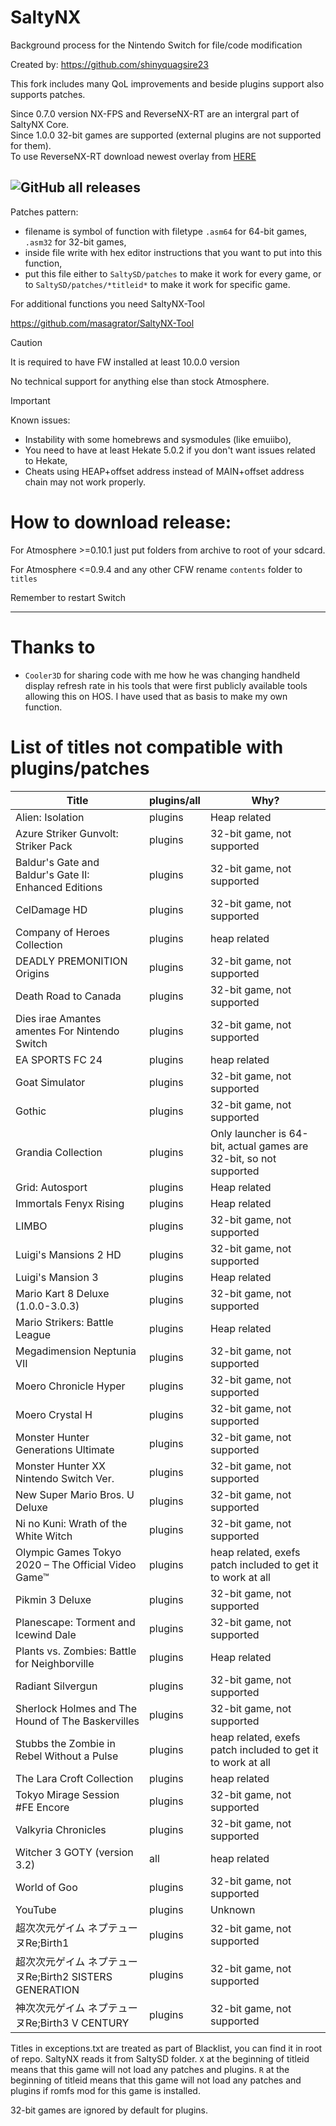 # SaltyNX

Background process for the Nintendo Switch for file/code modification

Created by: https://github.com/shinyquagsire23

This fork includes many QoL improvements and beside plugins support also supports patches. 

Since 0.7.0 version NX-FPS and ReverseNX-RT are an intergral part of SaltyNX Core.<br>
Since 1.0.0 32-bit games are supported (external plugins are not supported for them).<br>
To use ReverseNX-RT download newest overlay from [HERE](https://github.com/masagrator/ReverseNX-RT/releases)

![GitHub all releases](https://img.shields.io/github/downloads/masagrator/SaltyNX/total?style=for-the-badge)
---

Patches pattern:
- filename is symbol of function with filetype `.asm64` for 64-bit games, `.asm32` for 32-bit games,
- inside file write with hex editor instructions that you want to put into this function,
- put this file either to `SaltySD/patches` to make it work for every game, or to `SaltySD/patches/*titleid*` to make it work for specific game.

For additional functions you need SaltyNX-Tool

https://github.com/masagrator/SaltyNX-Tool

> [!CAUTION]
> It is required to have FW installed at least 10.0.0 version
> 
> No technical support for anything else than stock Atmosphere.

> [!IMPORTANT]
> Known issues:
> - Instability with some homebrews and sysmodules (like emuiibo),
> - You need to have at least Hekate 5.0.2 if you don't want issues related to Hekate,
> - Cheats using HEAP+offset address instead of MAIN+offset address chain may not work properly.

# How to download release:

For Atmosphere >=0.10.1 just put folders from archive to root of your sdcard.

For Atmosphere <=0.9.4 and any other CFW rename `contents` folder to `titles`

Remember to restart Switch

---

# Thanks to
- `Cooler3D` for sharing code with me how he was changing handheld display refresh rate in his tools that were first publicly available tools allowing this on HOS. I have used that as basis to make my own function.

# List of titles not compatible with plugins/patches

| Title | plugins/all | Why? |
| ------------- | ------------- | ------------- |
| Alien: Isolation | plugins | Heap related |
| Azure Striker Gunvolt: Striker Pack | plugins | 32-bit game, not supported |
| Baldur's Gate and Baldur's Gate II: Enhanced Editions | plugins | 32-bit game, not supported |
| CelDamage HD | plugins | 32-bit game, not supported |
| Company of Heroes Collection | plugins | heap related |
| DEADLY PREMONITION Origins | plugins | 32-bit game, not supported |
| Death Road to Canada | plugins | 32-bit game, not supported |
| Dies irae Amantes amentes For Nintendo Switch | plugins | 32-bit game, not supported |
| EA SPORTS FC 24 | plugins | heap related |
| Goat Simulator | plugins | 32-bit game, not supported |
| Gothic | plugins | 32-bit game, not supported |
| Grandia Collection | plugins | Only launcher is 64-bit, actual games are 32-bit, so not supported |
| Grid: Autosport | plugins | Heap related |
| Immortals Fenyx Rising | plugins | Heap related |
| LIMBO | plugins | 32-bit game, not supported |
| Luigi's Mansions 2 HD | plugins | 32-bit game, not supported |
| Luigi's Mansion 3 | plugins | Heap related |
| Mario Kart 8 Deluxe (1.0.0-3.0.3)| plugins | 32-bit game, not supported |
| Mario Strikers: Battle League | plugins | Heap related |
| Megadimension Neptunia VII | plugins | 32-bit game, not supported |
| Moero Chronicle Hyper | plugins | 32-bit game, not supported |
| Moero Crystal H | plugins | 32-bit game, not supported |
| Monster Hunter Generations Ultimate | plugins | 32-bit game, not supported |
| Monster Hunter XX Nintendo Switch Ver. | plugins | 32-bit game, not supported |
| New Super Mario Bros. U Deluxe | plugins | 32-bit game, not supported |
| Ni no Kuni: Wrath of the White Witch | plugins | 32-bit game, not supported |
| Olympic Games Tokyo 2020 – The Official Video Game™ | plugins | heap related, exefs patch included to get it to work at all |
| Pikmin 3 Deluxe | plugins | 32-bit game, not supported |
| Planescape: Torment and Icewind Dale | plugins | 32-bit game, not supported |
| Plants vs. Zombies: Battle for Neighborville | plugins | Heap related |
| Radiant Silvergun | plugins | 32-bit game, not supported |
| Sherlock Holmes and The Hound of The Baskervilles | plugins | 32-bit game, not supported |
| Stubbs the Zombie in Rebel Without a Pulse | plugins | heap related, exefs patch included to get it to work at all |
| The Lara Croft Collection | plugins | heap related |
| Tokyo Mirage Session #FE Encore | plugins | 32-bit game, not supported |
| Valkyria Chronicles | plugins | 32-bit game, not supported |
| Witcher 3 GOTY (version 3.2) | all | heap related |
| World of Goo | plugins | 32-bit game, not supported |
| YouTube | plugins | Unknown |
| 超次次元ゲイム ネプテューヌRe;Birth1 | plugins | 32-bit game, not supported |
| 超次次元ゲイム ネプテューヌRe;Birth2 SISTERS GENERATION | plugins | 32-bit game, not supported |
| 神次次元ゲイム ネプテューヌRe;Birth3 V CENTURY | plugins | 32-bit game, not supported |

Titles in exceptions.txt are treated as part of Blacklist, you can find it in root of repo. SaltyNX reads it from SaltySD folder. `X` at the beginning of titleid means that this game will not load any patches and plugins. `R` at the beginning of titleid means that this game will not load any patches and plugins if romfs mod for this game is installed.

32-bit games are ignored by default for plugins.
